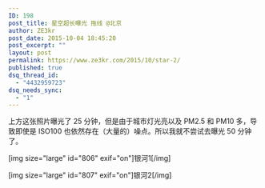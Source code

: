 ```yaml
---
ID: 198
post_title: 星空超长曝光 拖线 @北京
author: ZE3kr
post_date: 2015-10-04 18:45:20
post_excerpt: ""
layout: post
permalink: https://www.ze3kr.com/2015/10/star-2/
published: true
dsq_thread_id:
  - "4432959723"
dsq_needs_sync:
  - "1"
---
```

上方这张照片曝光了 25 分钟，但是由于城市灯光亮以及 PM2.5 和 PM10 多，导致即使是 ISO100 也依然存在（大量的）噪点。所以我就不尝试去曝光 50 分钟了。

[img size="large" id="806" exif="on"]银河1[/img]

[img size="large" id="807" exif="on"]银河2[/img]